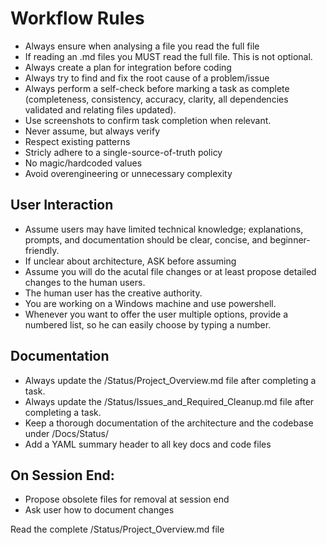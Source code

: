 # Workflow Rules

- Always ensure when analysing a file you read the full file
- If reading an .md files you MUST read the full file. This is not optional.
- Always create a plan for integration before coding
- Always try to find and fix the root cause of a problem/issue
- Always perform a self-check before marking a task as complete (completeness, consistency, accuracy, clarity, all dependencies validated and relating files updated).
- Use screenshots to confirm task completion when relevant.
- Never assume, but always verify
- Respect existing patterns
- Stricly adhere to a single-source-of-truth policy
- No magic/hardcoded values
- Avoid overengineering or unnecessary complexity

## User Interaction
- Assume users may have limited technical knowledge; explanations, prompts, and documentation should be clear, concise, and beginner-friendly.
- If unclear about architecture, ASK before assuming
- Assume you will do the acutal file changes or at least propose detailed changes to the human users.
- The human user has the creative authority.
- You are working on a Windows machine and use powershell.
- Whenever you want to offer the user multiple options, provide a numbered list, so he can easily choose by typing a number.

## Documentation
- Always update the /Status/Project_Overview.md file after completing a task.
- Always update the /Status/Issues_and_Required_Cleanup.md file after completing a task.
- Keep a thorough documentation of the architecture and the codebase under /Docs/Status/
- Add a YAML summary header to all key docs and code files

## On Session End:
- Propose obsolete files for removal at session end
- Ask user how to document changes

Read the complete /Status/Project_Overview.md file